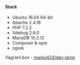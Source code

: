 #### Stack
* Ubuntu 16.04 64-bit
* Apache 2.4.18
* PHP 7.2.2
* Xdebug 2.6.0
* MariaDB 10.2.12
* Composer & npm
* ngrok

Vagrant box - [marko424/dev-lamp](https://app.vagrantup.com/marko424/boxes/dev-lamp)
